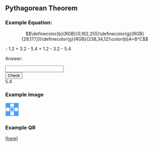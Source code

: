 ## Pythagorean Theorem

### Example Equation:

$$\definecolor{b}{RGB}{0,162,255}\definecolor{g}{RGB}{29,177,0}\definecolor{g}{RGB}{238,34,12}\color{b}A=B^C$$

<quiz multichoice>
  - 1.2
  + 3.2
  - 5.4
</quiz>

<quiz multichoice>
  + 1.2
  - 3.2
  - 5.4
</quiz>

<!-- <q1uiz entry type="integer/number/string/2" id="">5.4</q1uiz> -->

Answer:
<html>
  <div class="lesson__quiz_entry">
    <!-- <div class="lesson__quiz_entry_label">
      Answer:
    </div> -->
    <div class="lesson__quiz__mark"></div>
    <div class="lesson__quiz_entry_input">
      <input type="text">
    </div>
    <div class="lesson__quiz__entry_submit">
      <button class="lesson__quiz__submit_button lesson__quiz__entry_submit_button">Check</button>
    </div>
    <div class="lesson__quiz__answer lesson__quiz__answer__type_2" value="hello">
      5.4
    </div>
  </div>
</html>
<!-- <html>
<div class="lesson__multiple_choice">
  <div class="lesson__quiz_selection">
    <div class="lesson__quiz__radio_mark"></div>
    <div class="lesson__quiz__radio_button">
      <input type="radio" name="0" value="incorrect">
      $$\frac{1}{2}$$
    </div>
  </div>
  <div class="lesson__quiz_selection">
    <div class="lesson__quiz__radio_mark"></div>
    <div class="lesson__quiz__radio_button">
      <input type="radio" name="0" value="correct">
      Female
    </div>
  </div>
  <div class="lesson__quiz_selection">
    <div class="lesson__quiz__radio_mark"></div>
    <div class="lesson__quiz__radio_button">
      <input type="radio" name="0" value="incorrect">
      Other
    </div>
  </div>
  <div class="lesson__quiz__submit">
    <button class="lesson__quiz__submit_button">Check</button>
  </div>
</div>
</html> -->

### Example Image
![](./test-image.png)

### Example QR
[[here]]((qr,'Math/Geometry_1/Triangles/base/AngleSumPres',#00756F))